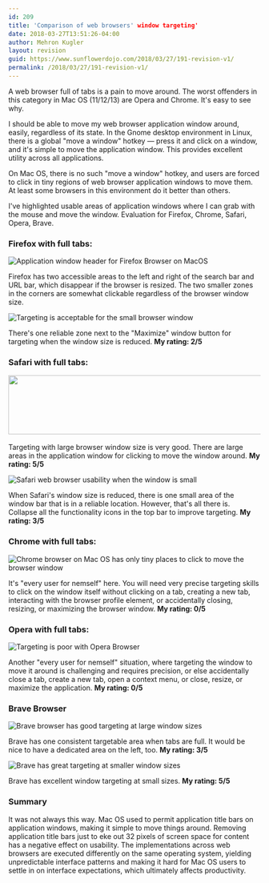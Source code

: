 ```yaml
---
id: 209
title: 'Comparison of web browsers' window targeting'
date: 2018-03-27T13:51:26-04:00
author: Mehron Kugler
layout: revision
guid: https://www.sunflowerdojo.com/2018/03/27/191-revision-v1/
permalink: /2018/03/27/191-revision-v1/
---
```

A web browser full of tabs is a pain to move around. The worst offenders in this category in Mac OS (11/12/13) are Opera and Chrome. It's easy to see why.

<!--more-->

I should be able to move my web browser application window around, easily, regardless of its state. In the Gnome desktop environment in Linux, there is a global "move a window" hotkey &mdash; press it and click on a window, and it's simple to move the application window. This provides excellent utility across all applications.

On Mac OS, there is no such "move a window" hotkey, and users are forced to click in tiny regions of web browser application windows to move them. At least some browsers in this environment do it better than others.

I've highlighted usable areas of application windows where I can grab with the mouse and move the window. Evaluation for Firefox, Chrome, Safari, Opera, Brave.

### Firefox with full tabs:

<img loading="lazy" class="aligncenter size-full wp-image-199" src="/wp-content/uploads/2018/03/firefox-browser-areas-highlighted.png" alt="Application window header for Firefox Browser on MacOS" width="2466" height="144" srcset="/wp-content/uploads/2018/03/firefox-browser-areas-highlighted.png 2466w, /wp-content/uploads/2018/03/firefox-browser-areas-highlighted-300x18.png 300w, /wp-content/uploads/2018/03/firefox-browser-areas-highlighted-768x45.png 768w, /wp-content/uploads/2018/03/firefox-browser-areas-highlighted-1024x60.png 1024w" sizes="(max-width: 2466px) 100vw, 2466px" />

Firefox has two accessible areas to the left and right of the search bar and URL bar, which disappear if the browser is resized. The two smaller zones in the corners are somewhat clickable regardless of the browser window size.

<img loading="lazy" class="wp-image-203 aligncenter" src="/wp-content/uploads/2018/03/firefox-small-size-movability.png" alt="Targeting is acceptable for the small browser window" width="486" height="89" srcset="/wp-content/uploads/2018/03/firefox-small-size-movability.png 798w, /wp-content/uploads/2018/03/firefox-small-size-movability-300x55.png 300w, /wp-content/uploads/2018/03/firefox-small-size-movability-768x141.png 768w" sizes="(max-width: 486px) 100vw, 486px" />

There's one reliable zone next to the "Maximize" window button for targeting when the window size is reduced. **My rating: 2/5**

### Safari with full tabs:

<img loading="lazy" class="aligncenter size-full wp-image-200" src="/wp-content/uploads/2018/03/safari-browser-window-movability.png" alt="" width="2206" height="118" srcset="/wp-content/uploads/2018/03/safari-browser-window-movability.png 2206w, /wp-content/uploads/2018/03/safari-browser-window-movability-300x16.png 300w, /wp-content/uploads/2018/03/safari-browser-window-movability-768x41.png 768w, /wp-content/uploads/2018/03/safari-browser-window-movability-1024x55.png 1024w" sizes="(max-width: 2206px) 100vw, 2206px" />

Targeting with large browser window size is very good. There are large areas in the application window for clicking to move the window around. **My rating: 5/5**

<img loading="lazy" class="aligncenter size-full wp-image-201" src="/wp-content/uploads/2018/03/safari-web-browser-smaller-movability.png" alt="Safari web browser usability when the window is small" width="1012" height="122" srcset="/wp-content/uploads/2018/03/safari-web-browser-smaller-movability.png 1012w, /wp-content/uploads/2018/03/safari-web-browser-smaller-movability-300x36.png 300w, /wp-content/uploads/2018/03/safari-web-browser-smaller-movability-768x93.png 768w" sizes="(max-width: 1012px) 100vw, 1012px" />

When Safari's window size is reduced, there is one small area of the window bar that is in a reliable location. However, that's all there is. Collapse all the functionality icons in the top bar to improve targeting. **My rating: 3/5**

### Chrome with full tabs:

<img loading="lazy" class="aligncenter size-full wp-image-202" src="/wp-content/uploads/2018/03/chrome-browser-macos-movability.png" alt="Chrome browser on Mac OS has only tiny places to click to move the browser window" width="2554" height="144" srcset="/wp-content/uploads/2018/03/chrome-browser-macos-movability.png 2554w, /wp-content/uploads/2018/03/chrome-browser-macos-movability-300x17.png 300w, /wp-content/uploads/2018/03/chrome-browser-macos-movability-768x43.png 768w, /wp-content/uploads/2018/03/chrome-browser-macos-movability-1024x58.png 1024w" sizes="(max-width: 2554px) 100vw, 2554px" />

It's "every user for nemself" here. You will need very precise targeting skills to click on the window itself without clicking on a tab, creating a new tab, interacting with the browser profile element, or accidentally closing, resizing, or maximizing the browser window. **My rating: 0/5**

### Opera with full tabs:

<img loading="lazy" class="aligncenter size-full wp-image-204" src="/wp-content/uploads/2018/03/opera-macos-movability.png" alt="Targeting is poor with Opera Browser" width="2298" height="150" srcset="/wp-content/uploads/2018/03/opera-macos-movability.png 2298w, /wp-content/uploads/2018/03/opera-macos-movability-300x20.png 300w, /wp-content/uploads/2018/03/opera-macos-movability-768x50.png 768w, /wp-content/uploads/2018/03/opera-macos-movability-1024x67.png 1024w" sizes="(max-width: 2298px) 100vw, 2298px" />

Another "every user for nemself" situation, where targeting the window to move it around is challenging and requires precision, or else accidentally close a tab, create a new tab, open a context menu, or close, resize, or maximize the application. **My rating: 0/5**

### Brave Browser

<img loading="lazy" class="aligncenter size-full wp-image-207" src="/wp-content/uploads/2018/03/brave-browser-large-movability.png" alt="Brave browser has good targeting at large window sizes" width="2130" height="136" srcset="/wp-content/uploads/2018/03/brave-browser-large-movability.png 2130w, /wp-content/uploads/2018/03/brave-browser-large-movability-300x19.png 300w, /wp-content/uploads/2018/03/brave-browser-large-movability-768x49.png 768w, /wp-content/uploads/2018/03/brave-browser-large-movability-1024x65.png 1024w" sizes="(max-width: 2130px) 100vw, 2130px" />

Brave has one consistent targetable area when tabs are full. It would be nice to have a dedicated area on the left, too. **My rating: 3/5**

<img loading="lazy" class="aligncenter  wp-image-208" src="/wp-content/uploads/2018/03/brave-browser-small-movability.png" alt="Brave has great targeting at smaller window sizes" width="495" height="71" srcset="/wp-content/uploads/2018/03/brave-browser-small-movability.png 958w, /wp-content/uploads/2018/03/brave-browser-small-movability-300x43.png 300w, /wp-content/uploads/2018/03/brave-browser-small-movability-768x111.png 768w" sizes="(max-width: 495px) 100vw, 495px" />

Brave has excellent window targeting at small sizes. **My rating: 5/5**

### Summary

It was not always this way. Mac OS used to permit application title bars on application windows, making it simple to move things around. Removing application title bars just to eke out 32 pixels of screen space for content has a negative effect on usability. The implementations across web browsers are executed differently on the same operating system, yielding unpredictable interface patterns and making it hard for Mac OS users to settle in on interface expectations, which ultimately affects productivity.

